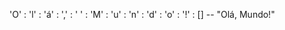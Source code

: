 'O' : 'l' : 'á' : ',' : ' ' : 'M' : 'u' : 'n' : 'd' : 'o' : '!' : [] -- "Olá, Mundo!"

<!---
GoldenArtificialLight/GoldenArtificialLight is a ✨ special ✨ repository because its `README.md` (this file) appears on your GitHub profile.
You can click the Preview link to take a look at your changes.
--->
